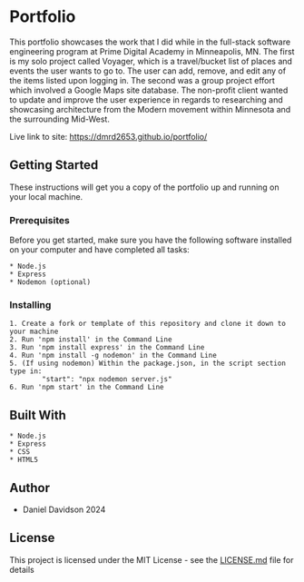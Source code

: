 # Portfolio

This portfolio showcases the work that I did while in the full-stack software engineering program at Prime Digital Academy in Minneapolis, MN. The first is my solo project called Voyager, which is a travel/bucket list of places and events the user wants to go to. The user can add, remove, and edit any of the items listed upon logging in. The second was a group project effort which involved a Google Maps site database. The non-profit client wanted to update and improve the user experience in regards to researching and showcasing architecture from the Modern movement within Minnesota and the surrounding Mid-West.

Live link to site: https://dmrd2653.github.io/portfolio/

## Getting Started

These instructions will get you a copy of the portfolio up and running on your local machine.

### Prerequisites

Before you get started, make sure you have the following software installed on your computer and have completed all tasks:

    * Node.js
    * Express
    * Nodemon (optional)

### Installing

    1. Create a fork or template of this repository and clone it down to your machine
    2. Run 'npm install' in the Command Line
    3. Run 'npm install express' in the Command Line
    4. Run 'npm install -g nodemon' in the Command Line
    5. (If using nodemon) Within the package.json, in the script section    type in:  
            "start": "npx nodemon server.js"
    6. Run 'npm start' in the Command Line

## Built With

    * Node.js
    * Express
    * CSS
    * HTML5

## Author

* Daniel Davidson 2024

## License

This project is licensed under the MIT License - see the [LICENSE.md](LICENSE.md) file for details
